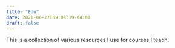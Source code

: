 ```yaml
---
title: "Edu"
date: 2020-06-27T09:08:19-04:00
draft: false
---
```


This is a collection of various resources I use for courses I teach.

